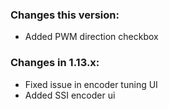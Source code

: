 ### Changes this version:
- Added PWM direction checkbox

### Changes in 1.13.x:
- Fixed issue in encoder tuning UI
- Added SSI encoder ui

